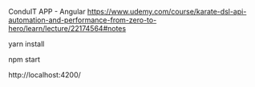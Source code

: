 ConduIT APP - Angular
https://www.udemy.com/course/karate-dsl-api-automation-and-performance-from-zero-to-hero/learn/lecture/22174564#notes


yarn install

npm start

http://localhost:4200/
